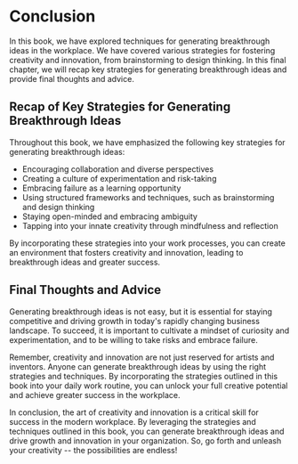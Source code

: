 # Conclusion

In this book, we have explored techniques for generating breakthrough ideas in the workplace. We have covered various strategies for fostering creativity and innovation, from brainstorming to design thinking. In this final chapter, we will recap key strategies for generating breakthrough ideas and provide final thoughts and advice.

Recap of Key Strategies for Generating Breakthrough Ideas
---------------------------------------------------------

Throughout this book, we have emphasized the following key strategies for generating breakthrough ideas:

* Encouraging collaboration and diverse perspectives
* Creating a culture of experimentation and risk-taking
* Embracing failure as a learning opportunity
* Using structured frameworks and techniques, such as brainstorming and design thinking
* Staying open-minded and embracing ambiguity
* Tapping into your innate creativity through mindfulness and reflection

By incorporating these strategies into your work processes, you can create an environment that fosters creativity and innovation, leading to breakthrough ideas and greater success.

Final Thoughts and Advice
-------------------------

Generating breakthrough ideas is not easy, but it is essential for staying competitive and driving growth in today's rapidly changing business landscape. To succeed, it is important to cultivate a mindset of curiosity and experimentation, and to be willing to take risks and embrace failure.

Remember, creativity and innovation are not just reserved for artists and inventors. Anyone can generate breakthrough ideas by using the right strategies and techniques. By incorporating the strategies outlined in this book into your daily work routine, you can unlock your full creative potential and achieve greater success in the workplace.

In conclusion, the art of creativity and innovation is a critical skill for success in the modern workplace. By leveraging the strategies and techniques outlined in this book, you can generate breakthrough ideas and drive growth and innovation in your organization. So, go forth and unleash your creativity -- the possibilities are endless!